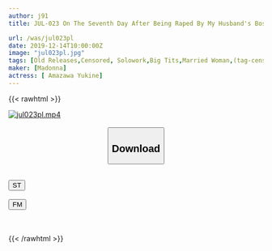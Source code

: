 ```yaml
---
author: j91
title: JUL-023 On The Seventh Day After Being Raped By My Husband's Boss, I Lost My Reason ... Minami Kurisu

url: /was/jul023pl
date: 2019-12-14T10:00:00Z
image: "jul023pl.jpg"
tags: [Old Releases,Censored, Solowork,Big Tits,Married Woman,(tag-censored),Mature Woman,Digital Mosaic,Cuckold	]
maker: [Madonna]
actress: [ Amazawa Yukine]
---
```



{{< rawhtml >}}

<div class="video" data-videoid="mr3v0De1bkUGG7">
    <a href="javascript:;">
        <img src="/was/jul023pl/jul023pl.jpg" width="WIDTH" height="HEIGHT" alt="jul023pl.mp4" loading="lazy">
    </a>
</div>

<script type="text/javascript" src="https://j91.asia/asset/on-demand-st.js"></script>

<br>
  <link rel="stylesheet" href="https://j91.asia/asset/bs5.css">
  
  <center>
  <button class="btn btn-primary" type="button" data-bs-toggle="collapse" data-bs-target=".multi-collapse" aria-expanded="false" aria-controls="multiCollapseExample1 multiCollapseExample2"><h2>Download</h2></button></center>
</p>
<div class="row">
  <div class="col">
    <div class="collapse multi-collapse" id="multiCollapseExample1">
      <div class="card card-body">
	      	      <br>
<div class="buttons">  
<a href="https://streamtape.to/v/mr3v0De1bkUGG7" target="_blank"><button class="btn-hover color-3"><i class="fa fa-download"></i> ST</button></a></div>
    </div>
  </div>
</div>
  <div class="col">
    <div class="collapse multi-collapse" id="multiCollapseExample2">
      <div class="card card-body">
	      <br>
<div class="buttons">
    <a href="https://filemoon.sx/d/mqae4rzv0x4n" target="_blank"><button class="btn-hover color-8"><i class="fa fa-download"></i> FM</button></a></div>
<br><br>
      </div>
    </div>
  </div>
</div>

{{< /rawhtml >}}